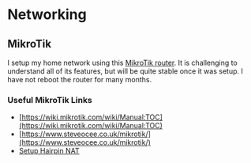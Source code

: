 # Networking

## MikroTik

I setup my home network using this [MikroTik router](https://mikrotik.com/product/RB750Gr3). It is challenging to understand all of its features, but will be quite stable once it was setup. I have not reboot the router for many months.

### Useful MikroTik Links

* [https://wiki.mikrotik.com/wiki/Manual:TOC](https://wiki.mikrotik.com/wiki/Manual:TOC)
* [https://www.steveocee.co.uk/mikrotik/](https://www.steveocee.co.uk/mikrotik/)
* [Setup Hairpin NAT](https://www.youtube.com/watch?v=_kw_bQyX-3U&feature=youtu.be)




